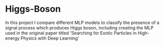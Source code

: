 # Higgs-Boson
In this project I compare different MLP models to classify the presence of a signal process which produces Higgs boson, including creating the MLP used in the original paper titled 'Searching for Exotic Particles in High-energy Physics with Deep Learning'

